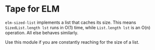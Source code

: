 # Tape for ELM 

`elm-sized-list` implements a list that caches its size. This means `SizedList.length lst` runs in O(1) time, while `List.length lst` is an O(n) operation. All else behaves similarly.

Use this module if you are constantly reaching for the size of a list.